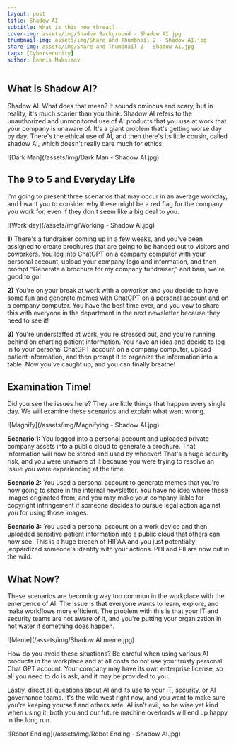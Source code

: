 ```yaml
---
layout: post
title: Shadow AI
subtitle: What is this new threat?
cover-img: assets/img/Shadow Background - Shadow AI.jpg
thumbnail-img: assets/img/Share and Thumbnail 2 - Shadow AI.jpg
share-img: assets/img/Share and Thumbnail 2 - Shadow AI.jpg
tags: [Cybersecurity]
author: Dennis Maksimov
---
```


## What is Shadow AI?

Shadow AI. What does that mean? It sounds ominous and scary, but in reality, it's much scarier than you think. Shadow AI refers to the unauthorized and unmonitored use of AI products that you use at work that your company is unaware of. It's a giant problem that's getting worse day by day. There's the ethical use of AI, and then there's its little cousin, called shadow AI, which doesn't really care much for ethics.

![Dark Man](/assets/img/Dark Man - Shadow AI.jpg)

## The 9 to 5 and Everyday Life

I'm going to present three scenarios that may occur in an average workday, and I want you to consider why these might be a red flag for the company you work for, even if they don't seem like a big deal to you.

![Work day](/assets/img/Working - Shadow AI.jpg)

**1)** There's a fundraiser coming up in a few weeks, and you've been assigned to create brochures that are going to be handed out to visitors and coworkers. You log into ChatGPT on a company computer with your personal account, upload your company logo and information, and then prompt "Generate a brochure for my company fundraiser," and bam, we're good to go!

**2)** You're on your break at work with a coworker and you decide to have some fun and generate memes with ChatGPT on a personal account and on a company computer. You have the best time ever, and you vow to share this with everyone in the department in the next newsletter because they need to see it!

**3)** You're understaffed at work, you're stressed out, and you're running behind on charting patient information. You have an idea and decide to log in to your personal ChatGPT account on a company computer, upload patient information, and then prompt it to organize the information into a table. Now you've caught up, and you can finally breathe!

## Examination Time!

Did you see the issues here? They are little things that happen every single day. We will examine these scenarios and explain what went wrong.

![Magnify](/assets/img/Magnifying - Shadow AI.jpg)

**Scenario 1:** You logged into a personal account and uploaded private company assets into a public cloud to generate a brochure. That information will now be stored and used by whoever! That's a huge security risk, and you were unaware of it because you were trying to resolve an issue you were experiencing at the time.

**Scenario 2:** You used a personal account to generate memes that you're now going to share in the internal newsletter. You have no idea where these images originated from, and you may make your company liable for copyright infringement if someone decides to pursue legal action against you for using those images.

**Scenario 3:** You used a personal account on a work device and then uploaded sensitive patient information into a public cloud that others can now see. This is a huge breach of HIPAA and you just potentially jeopardized someone's identity with your actions. PHI and PII are now out in the wild.

## What Now?

These scenarios are becoming way too common in the workplace with the emergence of AI. The issue is that everyone wants to learn, explore, and make workflows more efficient. The problem with this is that your IT and security teams are not aware of it, and you're putting your organization in hot water if something does happen.

![Meme](/assets/img/Shadow AI meme.jpg)

How do you avoid these situations? Be careful when using various AI products in the workplace and at all costs do not use your trusty personal Chat GPT account. Your company may have its own enterprise license, so all you need to do is ask, and it may be provided to you.

Lastly, direct all questions about AI and its use to your IT, security, or AI governance teams. It's the wild west right now, and you want to make sure you're keeping yourself and others safe. AI isn't evil, so be wise yet kind when using it; both you and our future machine overlords will end up happy in the long run.

![Robot Ending](/assets/img/Robot Ending - Shadow AI.jpg)
